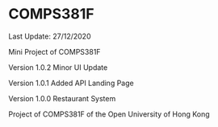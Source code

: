 # COMPS381F

Last Update: 27/12/2020

Mini Project of COMPS381F

Version 1.0.2
Minor UI Update

Version 1.0.1
Added API Landing Page

Version 1.0.0
Restaurant System

Project of COMPS381F of the Open University of Hong Kong
